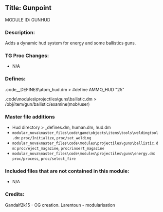 ## Title: Gunpoint

MODULE ID: GUNHUD

### Description:

Adds a dynamic hud system for energy and some ballistics guns.

### TG Proc Changes:
- N/A
### Defines:

.code\__DEFINES\atom_hud.dm > #define AMMO_HUD	"25"

.code\modules\projectiles\guns\ballistic.dm > /obj/item/gun/ballistic/examine(mob/user)

### Master file additions

- Hud directory > _defines.dm, human.dm, hud.dm
- `modular_nova\master_files\code\game\objects\items\tools\weldingtool.dm`: `proc/Initialize`, `proc/set_welding`
- `modular_nova\master_files\code\modules\projectiles\guns\ballistic.dm`: `proc/eject_magazine`, `proc/insert_magazine`
- `modular_nova\master_files\code\modules\projectiles\guns\energy.dm`: `proc/process`, `proc/select_fire`

### Included files that are not contained in this module:

- N/A

### Credits:
Gandalf2k15 - OG creation.
Larentoun - modularisation
